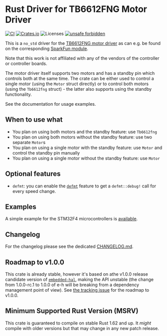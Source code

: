 # Rust Driver for TB6612FNG Motor Driver
[![CI](https://github.com/rursprung/tb6612fng-rs/actions/workflows/CI.yml/badge.svg)](https://github.com/rursprung/tb6612fng-rs/actions/workflows/CI.yml)
[![Crates.io](https://img.shields.io/crates/v/tb6612fng)](https://crates.io/crates/tb6612fng)
![Licenses](https://img.shields.io/crates/l/tb6612fng)
[![unsafe forbidden](https://img.shields.io/badge/unsafe-forbidden-success.svg)](https://github.com/rust-secure-code/safety-dance/)

This is a `no_std` driver for the [TB6612FNG motor driver](https://www.sparkfun.com/datasheets/Robotics/TB6612FNG.pdf) as can e.g. be found on the corresponding [SparkFun module](https://www.sparkfun.com/products/14450).

Note that this work is not affiliated with any of the vendors of the controller or controller boards.

The motor driver itself supports two motors and has a standby pin which controls both at the same time.
The crate can be either used to control a single motor (using the `Motor` struct directly) or
to control both motors (using the `Tb6612fng` struct) - the latter also supports using the standby functionality.

See the documentation for usage examples.

## When to use what
* You plan on using both motors and the standby feature: use `Tb6612fng`
* You plan on using both motors without the standby feature: use two separate `Motor`s
* You plan on using a single motor with the standby feature: use `Motor` and control the standby pin manually
* You plan on using a single motor without the standby feature: use `Motor`

## Optional features
* `defmt`: you can enable the [`defmt`](https://defmt.ferrous-systems.com/) feature to get a `defmt::debug!` call for every speed change.

## Examples
A simple example for the STM32F4 microcontrollers is [available](examples/stm32f4-single-motor-example/README.md).

## Changelog
For the changelog please see the dedicated [CHANGELOG.md](CHANGELOG.md).

## Roadmap to v1.0.0
This crate is already stable, however it's based on athe v1.0.0 release candidate version of [`embedded-hal`](https://github.com/rust-embedded/embedded-hal/),
making the API unstable (the change from 1.0.0-rc.1 to 1.0.0 of e-h will be breaking from a dependency management point of view).
See [the tracking issue](https://github.com/rursprung/tb6612fng-rs/issues/4) for the roadmap to v1.0.0.

## Minimum Supported Rust Version (MSRV)
This crate is guaranteed to compile on stable Rust 1.62 and up. It *might*
compile with older versions but that may change in any new patch release.
